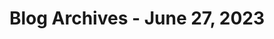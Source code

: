 ---
layout: category
title: "Blog Archives - June 27, 2023" 
category: "year-2023"
lang: en
permalink: '/category/2023/06/27'
path: '/category/2023/06/27'
pagination:
    enabled: true
    category: ["year-2023", "month-06", "day-27"]
    permalink: /page/:num/
    locale: en
---